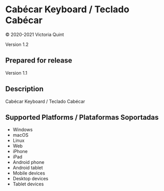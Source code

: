 Cabécar Keyboard / Teclado Cabécar
==============

© 2020-2021 Victoria Quint

Version 1.2

Prepared for release
--------------------

Version 1.1

Description
-----------

Cabécar Keyboard / Teclado Cabécar

Supported Platforms / Plataformas Soportadas
-------------------
 * Windows
 * macOS
 * Linux
 * Web
 * iPhone
 * iPad
 * Android phone
 * Android tablet
 * Mobile devices
 * Desktop devices
 * Tablet devices

